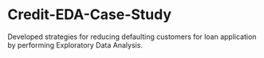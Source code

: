 # Credit-EDA-Case-Study
Developed strategies for reducing defaulting customers for loan application by performing Exploratory Data Analysis.
